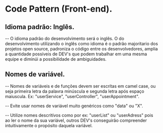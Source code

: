 # Code Pattern (Front-end).

## Idioma padrão: Inglês.
-- O idioma padrão do desenvolvimento será o inglês. O do desenvolvimento
utilizando o inglês como idioma é o padrão majoritario dos projetos open source,
padroniza o código entre os desenvolvedores, amplia a quantidade possíveis de
DEV's que podem trabalhar em uma mesma equipe e diminúi a possibilidade de
ambiguidades.


## Nomes de variável.
-- Nomes de variáveis e de funções devem ser escrítas em camel case, ou seja
primeira letra da palavra minúscula e segunda letra após espaço maiuscula. Ex:
"userService", "userController", "userAppointment".

-- Evite usar nomes de variável muito genéricos como "data" ou "X".

-- Utilize nomes descritívos como por ex: "userList" ou "userAdress"
pois ao ler o nome da sua variável, outros DEV's conseguirão compreender
intuitivamente o propósito daquela variável.
